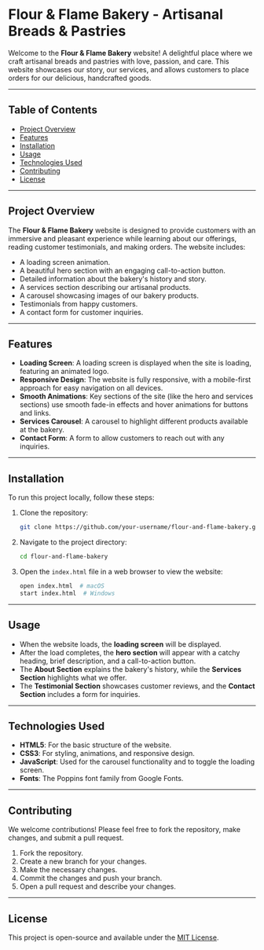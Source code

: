 # Flour & Flame Bakery - Artisanal Breads & Pastries

Welcome to the **Flour & Flame Bakery** website! A delightful place where we craft artisanal breads and pastries with love, passion, and care. This website showcases our story, our services, and allows customers to place orders for our delicious, handcrafted goods.

---

## Table of Contents
- [Project Overview](#project-overview)
- [Features](#features)
- [Installation](#installation)
- [Usage](#usage)
- [Technologies Used](#technologies-used)
- [Contributing](#contributing)
- [License](#license)

---

## Project Overview

The **Flour & Flame Bakery** website is designed to provide customers with an immersive and pleasant experience while learning about our offerings, reading customer testimonials, and making orders. The website includes:

- A loading screen animation.
- A beautiful hero section with an engaging call-to-action button.
- Detailed information about the bakery's history and story.
- A services section describing our artisanal products.
- A carousel showcasing images of our bakery products.
- Testimonials from happy customers.
- A contact form for customer inquiries.
  
---

## Features

- **Loading Screen**: A loading screen is displayed when the site is loading, featuring an animated logo.
- **Responsive Design**: The website is fully responsive, with a mobile-first approach for easy navigation on all devices.
- **Smooth Animations**: Key sections of the site (like the hero and services sections) use smooth fade-in effects and hover animations for buttons and links.
- **Services Carousel**: A carousel to highlight different products available at the bakery.
- **Contact Form**: A form to allow customers to reach out with any inquiries.

---

## Installation

To run this project locally, follow these steps:

1. Clone the repository:
    ```bash
    git clone https://github.com/your-username/flour-and-flame-bakery.git
    ```

2. Navigate to the project directory:
    ```bash
    cd flour-and-flame-bakery
    ```

3. Open the `index.html` file in a web browser to view the website:
    ```bash
    open index.html  # macOS
    start index.html  # Windows
    ```

---

## Usage

- When the website loads, the **loading screen** will be displayed.
- After the load completes, the **hero section** will appear with a catchy heading, brief description, and a call-to-action button.
- The **About Section** explains the bakery's history, while the **Services Section** highlights what we offer.
- The **Testimonial Section** showcases customer reviews, and the **Contact Section** includes a form for inquiries.

---

## Technologies Used

- **HTML5**: For the basic structure of the website.
- **CSS3**: For styling, animations, and responsive design.
- **JavaScript**: Used for the carousel functionality and to toggle the loading screen.
- **Fonts**: The Poppins font family from Google Fonts.

---

## Contributing

We welcome contributions! Please feel free to fork the repository, make changes, and submit a pull request.

1. Fork the repository.
2. Create a new branch for your changes.
3. Make the necessary changes.
4. Commit the changes and push your branch.
5. Open a pull request and describe your changes.

---

## License

This project is open-source and available under the [MIT License](LICENSE).
